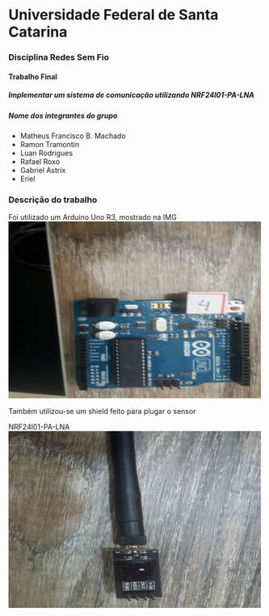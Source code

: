 # Universidade Federal de Santa Catarina
### Disciplina Redes Sem Fio

#### Trabalho Final
##### Implementar um sistema de comunicação utilizando NRF24l01-PA-LNA


##### Nome dos integrantes do grupo
* Matheus Francisco B. Machado
* Ramon Tramontin 
* Luan Rodrigues
* Rafael Roxo
* Gabriel Astrix
* Eriel 


### Descrição do trabalho

Foi utilizado um Arduino Uno R3, mostrado na IMG
<img src="arduino.jpeg" width="500" height="350" />

Também utilizou-se um shield feito para plugar o sensor

NRF24l01-PA-LNA
<img src="antena.jpeg" width="500" height="350" />


